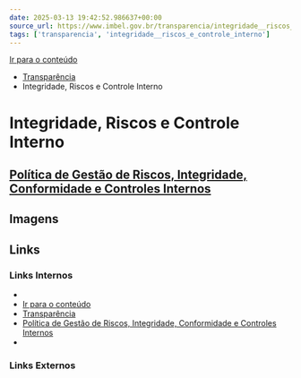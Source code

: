 ```yaml
---
date: 2025-03-13 19:42:52.986637+00:00
source_url: https://www.imbel.gov.br/transparencia/integridade__riscos_e_controle_interno
tags: ['transparencia', 'integridade__riscos_e_controle_interno']
---
```


[](https://www.imbel.gov.br/transparencia/integridade__riscos_e_controle_interno)
[Ir para o conteúdo](https://www.imbel.gov.br/transparencia/integridade__riscos_e_controle_interno#conteudo)
  * [ Transparência](https://www.imbel.gov.br/transparencia)
  * Integridade, Riscos e Controle Interno


# Integridade, Riscos e Controle Interno
[ Política de Gestão de Riscos, Integridade, Conformidade e Controles Internos](https://www.imbel.gov.br/transparencia/integridade__riscos_e_controle_interno/_politica_de_gestao_de_riscos__integridade__conformidade_e_controles_internos)  
---  
[ ](https://www.imbel.gov.br/transparencia/integridade__riscos_e_controle_interno#home)


## Imagens



## Links

### Links Internos

- [](https://www.imbel.gov.br/transparencia/integridade__riscos_e_controle_interno)
- [Ir para o conteúdo](https://www.imbel.gov.br/transparencia/integridade__riscos_e_controle_interno#conteudo)
- [Transparência](https://www.imbel.gov.br/transparencia)
- [Política de Gestão de Riscos, Integridade, Conformidade e Controles Internos](https://www.imbel.gov.br/transparencia/integridade__riscos_e_controle_interno/_politica_de_gestao_de_riscos__integridade__conformidade_e_controles_internos)
- [](https://www.imbel.gov.br/transparencia/integridade__riscos_e_controle_interno#home)

### Links Externos


